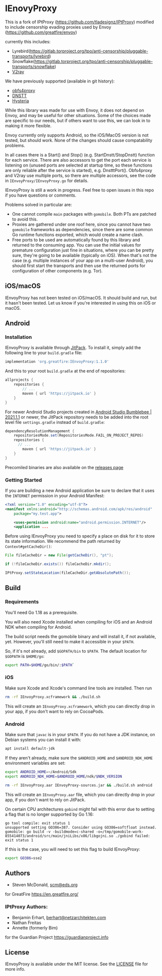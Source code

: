 # IEnovyProxy

This is a fork of IPtProxy (https://github.com/tladesignz/IPtProxy) modified to include censorship evading proxies used by Envoy (https://github.com/greatfire/envoy)

currently this includes:

* Lyrebird(https://gitlab.torproject.org/tpo/anti-censorship/pluggable-transports/lyrebird)
* Snowflake(https://gitlab.torproject.org/tpo/anti-censorship/pluggable-transports/snowflake)
* [V2ray](https://github.com/v2fly/v2ray-core)

We have previously supported (available in git history):

* [obfs4proxy](https://github.com/Yawning/obfs4)
* [DNSTT](https://www.bamsoftware.com/software/dnstt/)
* [Hysteria](https://github.com/HyNetwork/hysteria)


While this library was made for use with Envoy, it does not depend on Envoy, and may be useful for other situations. Some of the choices made are specific to our needs, but if others want to use this, we can look in to making it more flexible.

Envoy currently only supports Android, so the iOS/MacOS version is not tested, but should work. None of the changes should cause compatability problems.

In all cases there is a Start() and Stop() (e.g. StartDnstt/StopDnstt) function for each service. There are also accessors to get the port each service is listening on (unused ports are selected at startup time, so these functions are only reliable after the service is started), e.g. DnstttPort(). Obfs4proxy and V2ray use multiple ports, so there are multiple accessors, see the code in `IEnvoyProxy/IEnvoyProxy.go` for details.

IEnvoyProxy is still a work in progress. Feel free to open issues in this repo if you have questions or comments.

Problems solved in particular are:

- One cannot compile `main` packages with `gomobile`. Both PTs are patched
  to avoid this.
- Proxies are gathered under one roof here, since you cannot have two
  `gomobile` frameworks as dependencies, since there are some common Go
  runtime functions exported, which would create a name clash.
- Free ports to be used are automatically found by this library and returned to the
  consuming app. You can use the initial values for premature configuration just
  fine in situations, where you can be pretty sure, they're going to be available
  (typically on iOS). When that's not the case (e.g. multiple instances of your app
  on a multi-user Android), you should first start the transports and then use the 
  returned ports for configuration of other components (e.g. Tor). 

## iOS/macOS

IEnvoyProxy has not been tested on iOS/macOS. It should build and run, but it hasn't been tested. Let us know if you're interested in using this on iOS or macOS.

## Android 

### Installation

IEnvoyProxy is available through [JitPack](https://jitpack.io). To install
it, simply add the following line to your `build.gradle` file:

```groovy
implementation 'org.greatfire:IEnvoyProxy:1.1.0'
```

And this to your root `build.gradle` at the end of repositories:

```groovy
allprojects {
	repositories {
		// ...
		maven { url 'https://jitpack.io' }
	}
}
```

For newer Android Studio projects created in 
[Android Studio Bumblebee | 2021.1.1](https://developer.android.com/studio/preview/features?hl=hu#settings-gradle) 
or newer</a>, the JitPack repository needs to be added into the root level file `settings.gradle` 
instead of `build.gradle`:

```groovy
dependencyResolutionManagement {
    repositoriesMode.set(RepositoriesMode.FAIL_ON_PROJECT_REPOS)
    repositories {
	  // ...
        maven { url 'https://jitpack.io' }
    }
}
```

Precomiled binaries are also available on the [releases page](https://github.com/stevenmcdonald/IEnvoyProxy/releases)

### Getting Started

If you are building a new Android application be sure to declare that it uses the
`INTERNET` permission in your Android Manifest:

```xml
<?xml version="1.0" encoding="utf-8"?>
<manifest xmlns:android="http://schemas.android.com/apk/res/android"
    package="my.test.app">

    <uses-permission android:name="android.permission.INTERNET"/>
    <application ...

```

Before using IEnvoyProxy you need to specify a place on disk for it to store its state
information. We recommend the path returned by `Context#getCacheDir()`:

```java
File fileCacheDir = new File(getCacheDir(), "pt");

if (!fileCacheDir.exists()) fileCacheDir.mkdir();

IPtProxy.setStateLocation(fileCacheDir.getAbsolutePath());
```


## Build

### Requirements

You'll need Go 1.18 as a prerequisite.

You will also need Xcode installed when compiling for iOS and an Android NDK
when compiling for Android.

The build script needs the gomobile binary and will install it, if not available, yet.
However, you'll still need to make it accessible in your `$PATH`.

So, if it's not already, add `$GOPATH/bin` to `$PATH`. The default location 
for `$GOPATH` is `$HOME/go`: 

```bash
export PATH=$HOME/go/bin/:$PATH` 
```

### iOS

Make sure Xcode and Xcode's command line tools are installed. Then run

```bash
rm -rf IEnvoyProxy.xcframework && ./build.sh
```

This will create an `IEnvoyProxy.xcframework`, which you can directly drop in your app,
if you don't want to rely on CocoaPods.

### Android

Make sure that `javac` is in your `$PATH`. If you do not have a JDK instance, on Debian systems you can install it with: 

```bash
apt install default-jdk 
````

If they aren't already, make sure the `$ANDROID_HOME` and `$ANDROID_NDK_HOME` 
environment variables are set:

```bash
export ANDROID_HOME=~/Android/Sdk
export ANDROID_NDK_HOME=$ANDROID_HOME/ndk/$NDK_VERSION

rm -rf IEnvoyProxy.aar IEnvoyProxy-sources.jar && ./build.sh android
```

This will create an `IEnvoyProxy.aar` file, which you can directly drop in your app, 
if you don't want to rely on JitPack.

On certain CPU architectures `gobind` might fail with this error due to setting
a flag that is no longer supported by Go 1.16:

```
go tool compile: exit status 1
unsupported setting GO386=387. Consider using GO386=softfloat instead.
gomobile: go build -v -buildmode=c-shared -o=/tmp/gomobile-work-855414073/android/src/main/jniLibs/x86/libgojni.so ./gobind failed: exit status 1
```

If this is the case, you will need to set this flag to build IEnvoyProxy:

```bash
export GO386=sse2
``` 


## Authors

- Steven McDonald, scm@eds.org

for GreatFire https://en.greatfire.org/

### IPtProxy Authors:

- Benjamin Erhart, berhart@netzarchitekten.com
- Nathan Freitas
- Annette (formerly Bim)

for the Guardian Project https://guardianproject.info

## License

IEnvoyProxy is available under the MIT license. See the [LICENSE](LICENSE) file for more info.
